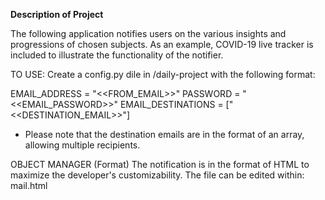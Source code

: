 **Description of Project**

The following application notifies users on the various insights and progressions of chosen subjects.
As an example, COVID-19 live tracker is included to illustrate the functionality of the notifier.

TO USE: 
Create a config.py dile in /daily-project with the following format:

EMAIL_ADDRESS = "<<FROM_EMAIL>>"
PASSWORD = "<<EMAIL_PASSWORD>>"
EMAIL_DESTINATIONS = ["<<DESTINATION_EMAIL>>"]

* Please note that the destination emails are in the format of an array, allowing multiple recipients.

OBJECT MANAGER (Format)
The notification is in the format of HTML to maximize the developer's customizability. The file can be edited within: mail.html 

